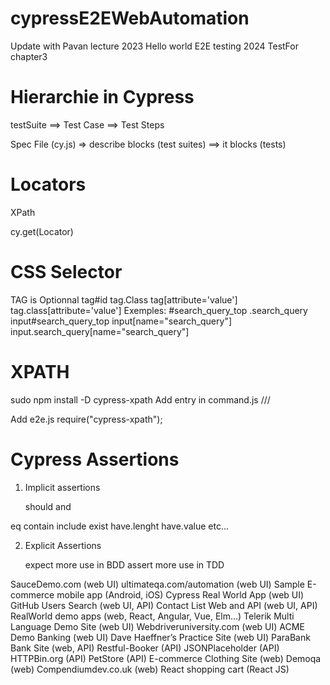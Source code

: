 # cypressE2EWebAutomation

Update with Pavan lecture 2023
Hello world E2E testing 2024
TestFor chapter3

# Hierarchie in Cypress

testSuite ==> Test Case ==> Test Steps

Spec File (cy.js) => describe blocks (test suites) ==> it blocks (tests)

# Locators

XPath

cy.get(Locator)

# CSS Selector

TAG is Optionnal
tag#id
tag.Class
tag[attribute='value']
tag.class[attribute='value']
Exemples:
#search_query_top
.search_query
input#search_query_top
input[name="search_query"]
input.search_query[name="search_query"]

# XPATH

sudo npm install -D cypress-xpath
Add entry in command.js
/// <reference types="cypress-xpath" />

Add e2e.js
require("cypress-xpath");

# Cypress Assertions

1. Implicit assertions

   should
   and

eq
contain
include
exist
have.lenght
have.value
etc...

2. Explicit Assertions

   expect more use in BDD
   assert more use in TDD


SauceDemo.com (web UI)
ultimateqa.com/automation (web UI)
Sample E-commerce mobile app (Android, iOS)
Cypress Real World App (web UI)
GitHub Users Search (web UI, API)
Contact List Web and API (web UI, API)
RealWorld demo apps (web, React, Angular, Vue, Elm…)
Telerik Multi Language Demo Site (web UI)
Webdriveruniversity.com (web UI)
ACME Demo Banking (web UI)
Dave Haeffner’s Practice Site (web UI)
ParaBank Bank Site (web, API)
Restful-Booker (API)
JSONPlaceholder (API)
HTTPBin.org (API)
PetStore (API)
E-commerce Clothing Site (web)
Demoqa (web)
Compendiumdev.co.uk (web)
React shopping cart (React JS)